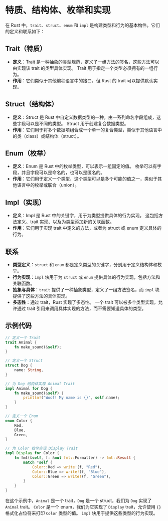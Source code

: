 # 特质、结构体、枚举和实现

在 Rust 中，`trait`、`struct`、`enum` 和 `impl` 是构建类型和行为的基本构件。它们的定义和联系如下：

## Trait（特质）

- **定义**：Trait 是一种抽象的类型规范，定义了一组方法的签名，这些方法可以由实现该 trait 的类型具体实现。
    Trait 用于指定一个类型必须拥有的一组行为。
- **作用**：它们类似于其他编程语言中的接口，但 Rust 的 trait 可以提供默认实现。

## Struct（结构体）

- **定义**：Struct 是 Rust 中自定义数据类型的一种，由一系列命名字段组成，这些字段可以是不同的类型。
    Struct 用于创建复合数据类型。
- **作用**：它们用于将多个数据项组合成一个单一的复合类型，类似于其他语言中的类（class）或结构体（struct）。

## Enum（枚举）

- **定义**：Enum 是 Rust 中的枚举类型，可以表示一组固定的值。
    枚举可以有字段，并且字段可以是命名的，也可以是匿名的。
- **作用**：它们用于定义一个类型，这个类型可以是多个可能的值之一，类似于其他语言中的枚举或联合（union）。

## Impl（实现）

- **定义**：Impl 是 Rust 中的关键字，用于为类型提供具体的行为实现。
    这包括方法定义、trait 实现、以及为类型添加新的关联函数。
- **作用**：它们用于实现 trait 中定义的方法，或者为 struct 或 enum 定义具体的行为。

## 联系

- **类型定义**：`struct` 和 `enum` 都是定义类型的关键字，分别用于定义结构体和枚举。
- **行为实现**：`impl` 块用于为 `struct` 或 `enum` 提供具体的行为实现，包括方法和关联函数。
- **抽象与具体**：`trait` 提供了一种抽象类型，定义了一组方法签名，而 `impl` 块提供了这些方法的具体实现。
- **多态性**：通过 trait，Rust 实现了多态性。
    一个 trait 可以被多个类型实现，允许通过 trait 引用来调用具体实现的方法，而不需要知道具体的类型。

## 示例代码

```rust
// 定义一个 Trait
trait Animal {
    fn make_sound(&self);
}

// 定义一个 Struct
struct Dog {
    name: String,
}

// 为 Dog 结构体实现 Animal Trait
impl Animal for Dog {
    fn make_sound(&self) {
        println!("Woof! My name is {}", self.name);
    }
}

// 定义一个 Enum
enum Color {
    Red,
    Blue,
    Green,
}

// 为 Color 枚举实现 Display Trait
impl Display for Color {
    fn fmt(&self, f: &mut fmt::Formatter) -> fmt::Result {
        match *self {
            Color::Red => write!(f, "Red"),
            Color::Blue => write!(f, "Blue"),
            Color::Green => write!(f, "Green"),
        }
    }
}
```

在这个示例中，`Animal` 是一个 trait，`Dog` 是一个 struct，我们为 `Dog` 实现了 `Animal` trait。
`Color` 是一个 enum，我们为它实现了 `Display` trait，允许使用 `{}` 格式化占位符来打印 `Color` 类型的值。
`impl` 块用于提供这些类型的行为实现。

